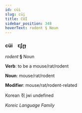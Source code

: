 ```yaml
---
id: cüi
slug: cüi
title: CÜİ
sidebar_position: 348
hoverText: rodent § Noun
---
```


### cüi&emsp;<span kind="abugida">ꞇʄɽɟ</span>

*rodent* **§** Noun

**Verb**: to be a mouse/rat/rodent

**Noun**: mouse/rat/rodent

**Modifier**: mouse/rat/rodent-related

Korean 쥐 jwi undefined

*Koreic Language Family*